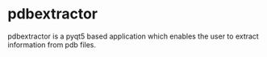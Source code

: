 # pdbextractor
pdbextractor is a pyqt5 based application which enables the user to extract information from pdb files.
